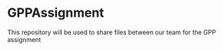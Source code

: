 # GPPAssignment
This repository will be used to share files between our team for the GPP assignment
